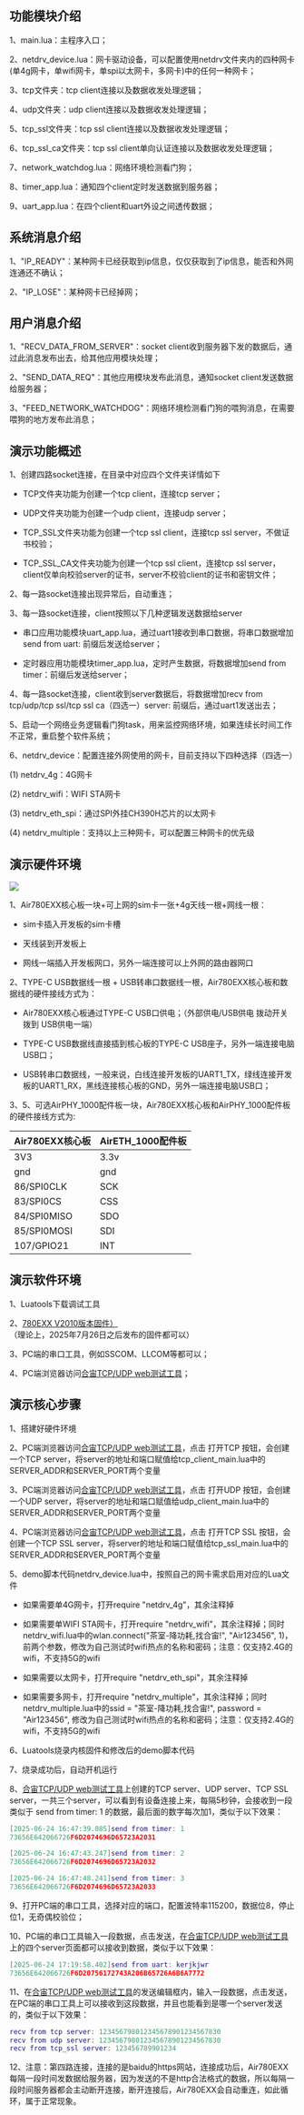 ## 功能模块介绍

1、main.lua：主程序入口；

2、netdrv_device.lua：网卡驱动设备，可以配置使用netdrv文件夹内的四种网卡(单4g网卡，单wifi网卡，单spi以太网卡，多网卡)中的任何一种网卡；

3、tcp文件夹：tcp client连接以及数据收发处理逻辑；

4、udp文件夹：udp client连接以及数据收发处理逻辑；

5、tcp_ssl文件夹：tcp ssl client连接以及数据收发处理逻辑；

6、tcp_ssl_ca文件夹：tcp ssl client单向认证连接以及数据收发处理逻辑；

7、network_watchdog.lua：网络环境检测看门狗；

8、timer_app.lua：通知四个client定时发送数据到服务器；

9、uart_app.lua：在四个client和uart外设之间透传数据；



## 系统消息介绍

1、"IP_READY"：某种网卡已经获取到ip信息，仅仅获取到了ip信息，能否和外网连通还不确认；

2、"IP_LOSE"：某种网卡已经掉网；



## 用户消息介绍

1、"RECV_DATA_FROM_SERVER"：socket client收到服务器下发的数据后，通过此消息发布出去，给其他应用模块处理；

2、"SEND_DATA_REQ"：其他应用模块发布此消息，通知socket client发送数据给服务器；

3、"FEED_NETWORK_WATCHDOG"：网络环境检测看门狗的喂狗消息，在需要喂狗的地方发布此消息；



## 演示功能概述

1、创建四路socket连接，在目录中对应四个文件夹详情如下

- TCP文件夹功能为创建一个tcp client，连接tcp server；

- UDP文件夹功能为创建一个udp client，连接udp server；

- TCP_SSL文件夹功能为创建一个tcp ssl client，连接tcp ssl server，不做证书校验；

- TCP_SSL_CA文件夹功能为创建一个tcp ssl client，连接tcp ssl server，client仅单向校验server的证书，server不校验client的证书和密钥文件；

2、每一路socket连接出现异常后，自动重连；

3、每一路socket连接，client按照以下几种逻辑发送数据给server

- 串口应用功能模块uart_app.lua，通过uart1接收到串口数据，将串口数据增加send from uart: 前缀后发送给server；

- 定时器应用功能模块timer_app.lua，定时产生数据，将数据增加send from timer：前缀后发送给server；

4、每一路socket连接，client收到server数据后，将数据增加recv from tcp/udp/tcp ssl/tcp ssl ca（四选一）server: 前缀后，通过uart1发送出去；

5、启动一个网络业务逻辑看门狗task，用来监控网络环境，如果连续长时间工作不正常，重启整个软件系统；

6、netdrv_device：配置连接外网使用的网卡，目前支持以下四种选择（四选一）

   (1) netdrv_4g：4G网卡

   (2) netdrv_wifi：WIFI STA网卡

   (3) netdrv_eth_spi：通过SPI外挂CH390H芯片的以太网卡

   (4) netdrv_multiple：支持以上三种网卡，可以配置三种网卡的优先级




## 演示硬件环境

![](https://docs.openluat.com/air780ehv/luatos/common/hwenv/image/Air780EHV.png)

1、Air780EXX核心板一块+可上网的sim卡一张+4g天线一根+网线一根：

- sim卡插入开发板的sim卡槽

- 天线装到开发板上

- 网线一端插入开发板网口，另外一端连接可以上外网的路由器网口

2、TYPE-C USB数据线一根 + USB转串口数据线一根，Air780EXX核心板和数据线的硬件接线方式为：

- Air780EXX核心板通过TYPE-C USB口供电；（外部供电/USB供电 拨动开关 拨到 USB供电一端）

- TYPE-C USB数据线直接插到核心板的TYPE-C USB座子，另外一端连接电脑USB口；

- USB转串口数据线，一般来说，白线连接开发板的UART1_TX，绿线连接开发板的UART1_RX，黑线连接核心板的GND，另外一端连接电脑USB口；

3、5、可选AirPHY_1000配件板一块，Air780EXX核心板和AirPHY_1000配件板的硬件接线方式为:

| Air780EXX核心板  |  AirETH_1000配件板 |
| --------------- | ----------------- |
| 3V3             | 3.3v              |
| gnd             | gnd               |
| 86/SPI0CLK      | SCK               |
| 83/SPI0CS       | CSS               |
| 84/SPI0MISO     | SDO               |
| 85/SPI0MOSI     | SDI               |
| 107/GPIO21      | INT               |

## 演示软件环境

1、Luatools下载调试工具

2、[780EXX V2010版本固件）](https://docs.openluat.com/air780ehv/luatos/firmware/version/)（理论上，2025年7月26日之后发布的固件都可以）

3、PC端的串口工具，例如SSCOM、LLCOM等都可以；

4、PC端浏览器访问[合宙TCP/UDP web测试工具](https://netlab.luatos.com/)；


## 演示核心步骤

1、搭建好硬件环境

2、PC端浏览器访问[合宙TCP/UDP web测试工具](https://netlab.luatos.com/)，点击 打开TCP 按钮，会创建一个TCP server，将server的地址和端口赋值给tcp_client_main.lua中的SERVER_ADDR和SERVER_PORT两个变量

3、PC端浏览器访问[合宙TCP/UDP web测试工具](https://netlab.luatos.com/)，点击 打开UDP 按钮，会创建一个UDP server，将server的地址和端口赋值给udp_client_main.lua中的SERVER_ADDR和SERVER_PORT两个变量

4、PC端浏览器访问[合宙TCP/UDP web测试工具](https://netlab.luatos.com/)，点击 打开TCP SSL 按钮，会创建一个TCP SSL server，将server的地址和端口赋值给tcp_ssl_main.lua中的SERVER_ADDR和SERVER_PORT两个变量

5、demo脚本代码netdrv_device.lua中，按照自己的网卡需求启用对应的Lua文件

- 如果需要单4G网卡，打开require "netdrv_4g"，其余注释掉

- 如果需要单WIFI STA网卡，打开require "netdrv_wifi"，其余注释掉；同时netdrv_wifi.lua中的wlan.connect("茶室-降功耗,找合宙!", "Air123456", 1)，前两个参数，修改为自己测试时wifi热点的名称和密码；注意：仅支持2.4G的wifi，不支持5G的wifi

- 如果需要以太网卡，打开require "netdrv_eth_spi"，其余注释掉

- 如果需要多网卡，打开require "netdrv_multiple"，其余注释掉；同时netdrv_multiple.lua中的ssid = "茶室-降功耗,找合宙!", password = "Air123456", 修改为自己测试时wifi热点的名称和密码；注意：仅支持2.4G的wifi，不支持5G的wifi

6、Luatools烧录内核固件和修改后的demo脚本代码

7、烧录成功后，自动开机运行

8、[合宙TCP/UDP web测试工具](https://netlab.luatos.com/)上创建的TCP server、UDP server、TCP SSL server，一共三个server，可以看到有设备连接上来，每隔5秒钟，会接收到一段类似于 send from timer: 1 的数据，最后面的数字每次加1，类似于以下效果：

``` lua
[2025-06-24 16:47:39.085]send from timer: 1
73656E642066726F6D2074696D65723A2031

[2025-06-24 16:47:43.247]send from timer: 2
73656E642066726F6D2074696D65723A2032

[2025-06-24 16:47:48.241]send from timer: 3
73656E642066726F6D2074696D65723A2033
```


9、打开PC端的串口工具，选择对应的端口，配置波特率115200，数据位8，停止位1，无奇偶校验位；

10、PC端的串口工具输入一段数据，点击发送，在[合宙TCP/UDP web测试工具](https://netlab.luatos.com/)上的四个server页面都可以接收到数据，类似于以下效果：

``` lua
[2025-06-24 17:19:58.402]send from uart: kerjkjwr
73656E642066726F6D20756172743A206B65726A6B6A7772
```

11、在[合宙TCP/UDP web测试工具](https://netlab.luatos.com/)的发送编辑框内，输入一段数据，点击发送，在PC端的串口工具上可以接收到这段数据，并且也能看到是哪一个server发送的，类似于以下效果：

``` lua
recv from tcp server: 123456798012345678901234567830
recv from udp server: 123456798012345678901234567830
recv from tcp_ssl server: 123456789901234
```

12、注意：第四路连接，连接的是baidu的https网站，连接成功后，Air780EXX每隔一段时间发数据给服务器，因为发送的不是http合法格式的数据，所以每隔一段时间服务器都会主动断开连接，断开连接后，Air780EXX会自动重连，如此循环，属于正常现象。
